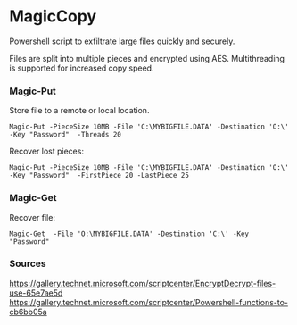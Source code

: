 # MagicCopy
Powershell script to exfiltrate large files quickly and securely.

Files are split into multiple pieces and encrypted using AES. Multithreading is supported for increased copy speed. 


### Magic-Put

Store file to a remote or local location.

```
Magic-Put -PieceSize 10MB -File 'C:\MYBIGFILE.DATA' -Destination 'O:\' -Key "Password"  -Threads 20 
```

Recover lost pieces:

```
Magic-Put -PieceSize 10MB -File 'C:\MYBIGFILE.DATA' -Destination 'O:\' -Key "Password"  -FirstPiece 20 -LastPiece 25 
```

### Magic-Get

Recover file:

```
Magic-Get  -File 'O:\MYBIGFILE.DATA' -Destination 'C:\' -Key "Password"
```


### Sources

https://gallery.technet.microsoft.com/scriptcenter/EncryptDecrypt-files-use-65e7ae5d
https://gallery.technet.microsoft.com/scriptcenter/Powershell-functions-to-cb6bb05a
